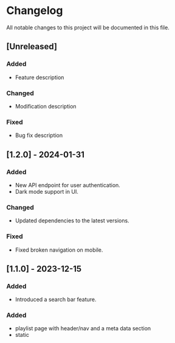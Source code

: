# Changelog

All notable changes to this project will be documented in this file.


<!-- Examples  -->

## [Unreleased]
### Added
- Feature description

### Changed
- Modification description

### Fixed
- Bug fix description

## [1.2.0] - 2024-01-31
### Added
- New API endpoint for user authentication.
- Dark mode support in UI.

### Changed
- Updated dependencies to the latest versions.

### Fixed
- Fixed broken navigation on mobile.

## [1.1.0] - 2023-12-15
### Added
- Introduced a search bar feature.

<!--  -->

### Added 
- playlist page with header/nav and a meta data section
- static 

